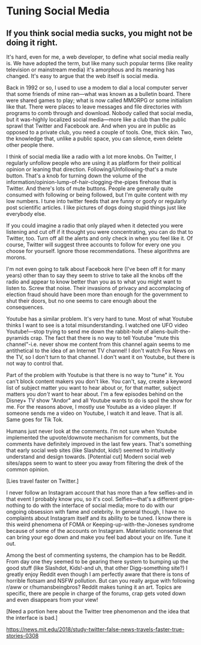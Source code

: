 # Tuning Social Media

## If you think social media sucks, you might not be doing it right.

It's hard, even for me, a web developer, to define what social media really is. We have adopted the term, but like many such popular terms (like reality television or mainstream media) it's amorphous and its meaning has changed. It's easy to argue that the web itself is social media.

Back in 1992 or so, I used to use a modem to dial a local computer server that some friends of mine ran—what was known as a bulletin board. There were shared games to play; what is now called MMORPG or some initialism like that. There were places to leave messages and file directories with programs to comb through and download. Nobody called that social media, but it was-highly localized social media—more like a club than the public sprawl that Twitter and Facebook are. And when you are in public as opposed to a private club, you need a couple of tools. One, thick skin. Two, the knowledge that, unlike a public space, you can silence, even delete other people there.

I think of social media like a radio with a lot more knobs. On Twitter, I regularly unfollow people who are using it as platform for their political opinion or leaning that direction. Following/Unfollowing-that's a mute button. That's a knob for turning down the volume of the information/opinion-lump-of-hair-clogging-the-pipes firehose that is Twitter. And there's lots of mute buttons. People are generally quite consumed with following or being followed, but I'm quite content with my low numbers. I tune into twitter feeds that are funny or goofy or regularly post scientific articles. I like pictures of dogs doing stupid things just like everybody else.

If you could imagine a radio that only played when it detected you were listening and cut off if it thought you were concentrating, you can do that to Twitter, too. Turn off all the alerts and only check in when you feel like it. Of course, Twitter will suggest three accounts to follow for every one you choose for yourself. Ignore those recommendations. These algorithms are morons. 

I'm not even going to talk about Facebook here (I've been off it for many years) other than to say they seem to strive to take all the knobs off the radio and appear to know better than you as to what you might want to listen to. Screw that noise. Their invasions of privacy and accomplacing of election fraud should have been more than enough for the government to shut their doors, but no one seems to care enough about the consequences.

Youtube has a similar problem. It's very hard to tune. Most of what Youtube thinks I want to see is a total misunderstanding. I watched one UFO video Youtube!—stop trying to send me down the rabbit-hole of aliens-built-the-pyramids crap. The fact that there is no way to tell Youtube "mute this channel"-i.e. never show me content from this channel again seems to me antithetical to the idea of an Internet TV channel! I don't watch Fox News on the TV, so I don't turn to that channel. I don't want it on Youtube, but there is not way to control that.

Part of the problem with Youtube is that there is no way to "tune" it. You can't block content makers you don't like. You can't, say, create a keyword list of subject matter you want to hear about or, for that matter, subject matters you *don't* want to hear about. I'm a few episodes behind on the Disney+ TV show "Andor" and all Youtube wants to do is spoil the show for me. For the reasons above, I mostly use Youtube as a video player. If someone sends me a video on Youtube, I watch it and leave. That is all. Same goes for Tik Tok.

Humans just never look at the comments. I'm not sure when Youtube implemented the upvote/downvote mechanism for comments, but the comments have definitely improved in the last few years. That's something that early social web sites (like Slashdot, kids!) seemed to intuitively understand and design towards. [Potential cut] Modern social web sites/apps seem to want to steer you away from filtering the drek of the common opinion.

[Lies travel faster on Twitter.]

I never follow an Instagram account that has more than a few selfies-and in that event I probably know you, so it's cool. Selfies—that's a different gripe-nothing to do with the interface of social media; more to do with our ongoing obsession with fame and celebrity.  In general though, I have no complaints about Instagram itself and its ability to be tuned. I know there is this weird phenomena of FOMA or Keeping-up-with-the-Joneses syndrome because of some of the accounts on Instagram. Materialistic nonsense that can bring your ego down and make you feel bad about your on life. Tune it out.

Among the best of commenting systems, the champion has to be Reddit. From day one they seemed to be gearing there system to bumping up the good stuff (like Slashdot, Kids!-and uh, that other Digg-something site?) I greatly enjoy Reddit even though I am perfectly aware that there is tons of horrible flotsam and NSFW pollution. But can you really argue with following r/aww or r/humansbeingbros? Reddit makes tuning it an art. Topics are specific, there are people in charge of the forums, crap gets voted down and even disappears from your view!

[Need a portion here about the Twitter tree phenomenon and the idea that the interface is bad.]

https://news.mit.edu/2018/study-twitter-false-news-travels-faster-true-stories-0308